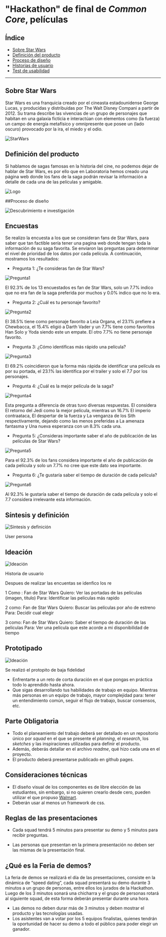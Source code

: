 # "Hackathon" de final de _Common Core_, películas

## Índice

* [Sobre Star Wars](#Sobre-Star-Wars)
* [Definición del producto](#Definición-del-producto)
* [Proceso de diseño](#Proceso-de-diseño)
* [Historias de usuario](#Historias-de-usuario)
* [Test de usabilidad](#Test-de-usabilidad)

 ***

## Sobre Star Wars

Star Wars es una franquicia creado por el cineasta estadounidense George Lucas, y producidas y distribuidas por The Walt Disney Compani a partir de 2012. Su trama describe las vivencias de un grupo de personajes que habitan en una galaxia ficticia e interactúan con elementos como (la fuerza) un campo de energía metafísico y omnipresente que posee un (lado oscuro) provocado por la ira, el miedo y el odio. 

 ![StarWars](https://i.ibb.co/tYT4LTZ/Star-Wars-Logo.png)

## Definición del producto

Si hablamos de sagas famosas en la historia del cine, no podemos dejar de hablar de Star Wars, es por ello que en Laboratoria hemos creado una página web donde los fans de la saga podrán revisar la información a detalle de cada una de las películas y amigable.

![Logo](https://i.ibb.co/52mNnzN/LOGO.png)

##Proceso de diseño

![Descubrimiento e investigación](https://i.ibb.co/b6VKwC7/descubrimiento.png)

## Encuestas

Se realizo la encuesta a los que se consideran fans de Star Wars, para saber que tan factible sería tener una pagina web donde tengan toda la información de su saga favorita. Se enviaron las preguntas para determinar el nivel de prioridad de los datos por cada película.
A continuación, mostramos los resultados:

* Pregunta 1: ¿Te consideras fan de Star Wars?

![Pregunta1](https://i.ibb.co/r0GFRTn/pregunta1.png)

El 92.3% de los 13 encuestados es fan de Star Wars, solo un 7.7% indico que no era fan de la saga preferida por muchos y 0.0% indico que no lo era.

* Pregunta 2: ¿Cuál es tu personaje favorito?

![Pregunta2](https://i.ibb.co/kHVQyNF/pregunta2.png)

El 38.5% tiene como personaje favorito a Leia Organa, el 23.1% prefiere a Chewbacca, el 15.4% eligió a Darth Vader y un 7.7% tiene como favoritos Han Solo y Yoda siendo este un empate. El otro 7.7% no tiene personaje favorito.

* Pregunta 3: ¿Cómo identificas más rápido una película?

![Pregunta3](https://i.ibb.co/F3L5xJR/pregunta3.png)

El 69.2% coincidieron que la forma más rápida de identificar una película es por su portada, el 23.1% las identifica por el trailer y solo el 7.7 por los personajes.

* Pregunta 4: ¿Cuál es la mejor película de la saga?

![Pregunta4](https://i.ibb.co/r26Dp4N/pregunta4.png)

Esta pregunta a diferencia de otras tuvo diversas respuestas. El considera El retorno del Jedi como la mejor película, mientras un 16.7% El imperio contraataca, El despertar de la fuerza y La venganza de los Sith respectivamente, dejando como las menos preferidas a La amenaza fantasma y Una nueva esperanza con un 8.3% cada una.

* Pregunta 5: ¿Consideras importante saber el año de publicación de las películas de Star Wars?

![Pregunta5](https://i.ibb.co/b5Hzfbt/pregunta5.png)

Para el 92.3% de los fans considera importante el año de publicación de cada película y solo un 7.7% no cree que este dato sea importante.

* Pregunta 6: ¿Te gustaría saber el tiempo de duración de cada película?

![Pregunta6](https://i.ibb.co/Kb1P9gn/pregunta6.png)

Al 92.3% le gustaría saber el tiempo de duración de cada película y solo el 7.7 considera irrelevante esta información.

## Síntesis y definición

![Síntesis y definición](https://i.ibb.co/zV5TGmP/2.png)

User persona

## Ideación

![Ideación](https://i.ibb.co/L9Tb2h2/3.png)

Historia de usuario

Despues de realizar las encuentas se idenfico los re

1 Como : Fan de Star Wars
  Quiero: Ver las portadas de las películas (imagen, titulo)
  Para: Identificar las peliculas más rapido

2 como: Fan de Star Wars
  Quiero: Buscar las películas por año de estreno
  Para: Decidir cual elegir

3 como: Fan de Star Wars
  Quiero: Saber el tiempo de duración de las peliculas 
  Para: Ver una película que este acorde a mi disponibilidad de tiempo

  ## Prototipado

![Ideación](https://i.ibb.co/zJ5HFT6/4.png)

Se realizó el protopito de baja fidelidad


* Enfrentarte a un reto de corta duración en el que pongas en práctica todo
lo aprendido hasta ahora.
* Que sigas desarrollando tus habilidades de trabajo en equipo. Mientras más
personas en un equipo de trabajo, mayor complejidad para: tener un entendimiento
común, seguir el flujo de trabajo, buscar consensos, etc.

## Parte Obligatoria

* Todo el planeamiento del trabajo deberá ser detallado en un repositorio único
por _squad_ en el que se presente el _planning_, el _research_, los _sketches_
y las inspiraciones utilizadas para definir el producto.
* Además, deberás detallar en el archivo _readme_, qué hizo cada una en el
proyecto.
* El producto deberá presentarse publicado en github pages.

## Consideraciones técnicas

* El diseño visual de los componentes es de libre elección de las estudiantes,
sin embargo, si no quieren crearlo desde cero, pueden utilizar el que
propuso [Walmart](https://drive.google.com/file/d/0B6GBtl-gO6LwaVprQkFqTGI2a28/view).
* Deberán usar al menos un framework de css.

## Reglas de las presentaciones 

* Cada squad tendrá 5 minutos para presentar su demo y 5 minutos para recibir preguntas.

* Las personas que presentan en la primera presentación no deben ser las mismas de la presentación final.

## ¿Qué es la Feria de demos?

La feria de demos se realizará el día de las presentaciones, consiste en la dinámica de “speed dating”, cada squad presentará su demo durante 3 minutos a un grupo de personas, entre ellos los jurados de la Hackathon. Luego de los 3 minutos sonará una chicharra y el grupo de personas rotará al siguiente squad, de esta forma deberán presentar durante una hora. 

* Las demos no deben durar más de 3 minutos y deben mostrar el producto y las tecnologías usadas.
* Los asistentes van a votar por los 5 equipos finalistas, quienes tendrán la oportunidad de hacer su demo a todo el público para poder elegir un ganador. 
